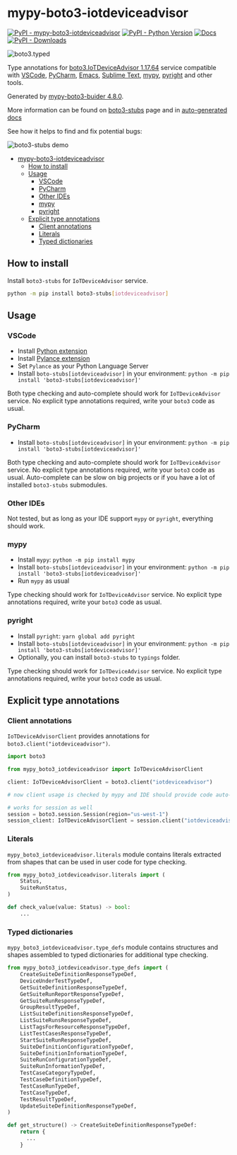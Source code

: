 # mypy-boto3-iotdeviceadvisor

[![PyPI - mypy-boto3-iotdeviceadvisor](https://img.shields.io/pypi/v/mypy-boto3-iotdeviceadvisor.svg?color=blue)](https://pypi.org/project/mypy-boto3-iotdeviceadvisor)
[![PyPI - Python Version](https://img.shields.io/pypi/pyversions/mypy-boto3-iotdeviceadvisor.svg?color=blue)](https://pypi.org/project/mypy-boto3-iotdeviceadvisor)
[![Docs](https://img.shields.io/readthedocs/mypy-boto3-builder.svg?color=blue)](https://mypy-boto3-builder.readthedocs.io/)
[![PyPI - Downloads](https://img.shields.io/pypi/dw/mypy-boto3-iotdeviceadvisor?color=blue)](https://pypistats.org/packages/mypy-boto3-iotdeviceadvisor)

![boto3.typed](https://github.com/vemel/mypy_boto3_builder/raw/master/logo.png)

Type annotations for
[boto3.IoTDeviceAdvisor 1.17.64](https://boto3.amazonaws.com/v1/documentation/api/1.17.64/reference/services/iotdeviceadvisor.html#IoTDeviceAdvisor) service
compatible with
[VSCode](https://code.visualstudio.com/),
[PyCharm](https://www.jetbrains.com/pycharm/),
[Emacs](https://www.gnu.org/software/emacs/),
[Sublime Text](https://www.sublimetext.com/),
[mypy](https://github.com/python/mypy),
[pyright](https://github.com/microsoft/pyright)
and other tools.

Generated by [mypy-boto3-buider 4.8.0](https://github.com/vemel/mypy_boto3_builder).

More information can be found on [boto3-stubs](https://pypi.org/project/boto3-stubs/) page and in
[auto-generated docs](https://github.com/vemel/mypy_boto3_builder/service_docs/mypy_boto3_iotdeviceadvisor/README.md)

See how it helps to find and fix potential bugs:

![boto3-stubs demo](https://github.com/vemel/mypy_boto3_builder/raw/master/demo.gif)

- [mypy-boto3-iotdeviceadvisor](#mypy-boto3-iotdeviceadvisor)
  - [How to install](#how-to-install)
  - [Usage](#usage)
    - [VSCode](#vscode)
    - [PyCharm](#pycharm)
    - [Other IDEs](#other-ides)
    - [mypy](#mypy)
    - [pyright](#pyright)
  - [Explicit type annotations](#explicit-type-annotations)
    - [Client annotations](#client-annotations)
    - [Literals](#literals)
    - [Typed dictionaries](#typed-dictionaries)

## How to install

Install `boto3-stubs` for `IoTDeviceAdvisor` service.

```bash
python -m pip install boto3-stubs[iotdeviceadvisor]
```

## Usage

### VSCode

- Install [Python extension](https://marketplace.visualstudio.com/items?itemName=ms-python.python)
- Install [Pylance extension](https://marketplace.visualstudio.com/items?itemName=ms-python.vscode-pylance)
- Set `Pylance` as your Python Language Server
- Install `boto-stubs[iotdeviceadvisor]` in your environment: `python -m pip install 'boto3-stubs[iotdeviceadvisor]'`

Both type checking and auto-complete should work for `IoTDeviceAdvisor` service.
No explicit type annotations required, write your `boto3` code as usual.

### PyCharm

- Install `boto-stubs[iotdeviceadvisor]` in your environment: `python -m pip install 'boto3-stubs[iotdeviceadvisor]'`

Both type checking and auto-complete should work for `IoTDeviceAdvisor` service.
No explicit type annotations required, write your `boto3` code as usual.
Auto-complete can be slow on big projects or if you have a lot of installed `boto3-stubs` submodules.

### Other IDEs

Not tested, but as long as your IDE support `mypy` or `pyright`, everything should work.

### mypy

- Install `mypy`: `python -m pip install mypy`
- Install `boto-stubs[iotdeviceadvisor]` in your environment: `python -m pip install 'boto3-stubs[iotdeviceadvisor]'`
- Run `mypy` as usual

Type checking should work for `IoTDeviceAdvisor` service.
No explicit type annotations required, write your `boto3` code as usual.

### pyright

- Install `pyright`: `yarn global add pyright`
- Install `boto-stubs[iotdeviceadvisor]` in your environment: `python -m pip install 'boto3-stubs[iotdeviceadvisor]'`
- Optionally, you can install `boto3-stubs` to `typings` folder.

Type checking should work for `IoTDeviceAdvisor` service.
No explicit type annotations required, write your `boto3` code as usual.

## Explicit type annotations

### Client annotations

`IoTDeviceAdvisorClient` provides annotations for `boto3.client("iotdeviceadvisor")`.

```python
import boto3

from mypy_boto3_iotdeviceadvisor import IoTDeviceAdvisorClient

client: IoTDeviceAdvisorClient = boto3.client("iotdeviceadvisor")

# now client usage is checked by mypy and IDE should provide code auto-complete

# works for session as well
session = boto3.session.Session(region="us-west-1")
session_client: IoTDeviceAdvisorClient = session.client("iotdeviceadvisor")
```








### Literals

`mypy_boto3_iotdeviceadvisor.literals` module contains literals extracted from shapes
that can be used in user code for type checking.

```python
from mypy_boto3_iotdeviceadvisor.literals import (
    Status,
    SuiteRunStatus,
)

def check_value(value: Status) -> bool:
    ...
```



### Typed dictionaries

`mypy_boto3_iotdeviceadvisor.type_defs` module contains structures and shapes assembled
to typed dictionaries for additional type checking.

```python
from mypy_boto3_iotdeviceadvisor.type_defs import (
    CreateSuiteDefinitionResponseTypeDef,
    DeviceUnderTestTypeDef,
    GetSuiteDefinitionResponseTypeDef,
    GetSuiteRunReportResponseTypeDef,
    GetSuiteRunResponseTypeDef,
    GroupResultTypeDef,
    ListSuiteDefinitionsResponseTypeDef,
    ListSuiteRunsResponseTypeDef,
    ListTagsForResourceResponseTypeDef,
    ListTestCasesResponseTypeDef,
    StartSuiteRunResponseTypeDef,
    SuiteDefinitionConfigurationTypeDef,
    SuiteDefinitionInformationTypeDef,
    SuiteRunConfigurationTypeDef,
    SuiteRunInformationTypeDef,
    TestCaseCategoryTypeDef,
    TestCaseDefinitionTypeDef,
    TestCaseRunTypeDef,
    TestCaseTypeDef,
    TestResultTypeDef,
    UpdateSuiteDefinitionResponseTypeDef,
)

def get_structure() -> CreateSuiteDefinitionResponseTypeDef:
    return {
      ...
    }
```
